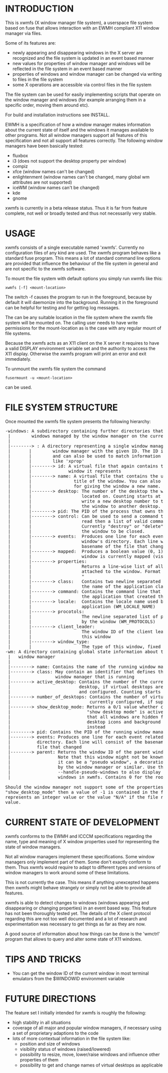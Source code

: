 INTRODUCTION
============

This is xwmfs (X window manager file system), a userspace file system based on
fuse that allows interaction with an EWMH compliant X11 window manager
via files.

Some of its features are:

- newly appearing and disappearing windows in the X server are recognized and
  the file system is updated in an event based manner
- new values for properties of window manager and windows will be reflected in
  the file system in an event based manner
- properties of windows and window manager can be changed via writing to files
  in the file system
- some X operations are accessible via control files in the file system

The file system can be used for easily implementing scripts that operate on
the window manager and windows (for example arranging them in a specific
order, moving them around etc).

For build and installation instructions see INSTALL.

EWMH is a specification of how a window manager makes information about the
current state of itself and the windows it manages available to other
programs. Not all window managers support all features of this specification
and not all support all features correctly. The following window managers have
been basically tested:

- fluxbox
- i3 (does not support the desktop property per window)
- compiz
- xfce (window names can't be changed)
- enlightenment (window names can't be changed, many global wm attributes are
  not supported)
- iceWM (window names can't be changed)
- kde
- gnome

xwmfs is currently in a beta release status. Thus it is far from feature
complete, not well or broadly tested and thus not necessarily very stable.

USAGE
=====

xwmfs consists of a single executable named 'xwmfs'. Currently no configuration
files of any kind are used. The xwmfs program behaves like a standard fuse
program. This means a lot of standard command line options are provided that
influence the behaviour of the file system in general and are not specific to
the xwmfs software.

To mount the file system with default options you simply run xwmfs like this:

	xwmfs [-f] <mount-location>

The switch -f causes the program to run in the foreground, because by default
it will daemonize into the background. Running it in the foreground can be
helpful for testing and for getting log messages.

The <mount-location> can be any suitable location in the file system where the
xwmfs file system will be mounted on. The calling user needs to have write
permissions for the mount-location as is the case with any regular mount of
file systems.

Because the xwmfs acts as an X11 client on the X server it requires to have a
valid DISPLAY environment variable set and the authority to access the X11
display. Otherwise the xwmfs program will print an error and exit immediately.

To unmount the xwmfs file system the command

	fusermount -u <mount-location>

can be used.

FILE SYSTEM STRUCTURE
=====================

Once mounted the xwmfs file system presents the following hierarchy:

<pre>
-windows: A subdirectory containing further directories that represent all
 |        windows managed by the window manager on the current display.
 |
 |--------> <ID>: A directory representing a single window managed by the
 |       |        window manager with the given ID. The ID is unique per window
 |       |        and can also be used to match information from other tools
 |       |        like 'xprop'
 |       |--------> id: A virtual file that again contains the <ID> of the
 |       |              window it represents
 |       |--------> name: A virtual file that contains the user visible name or
 |       |                title of the window. You can also write to this file
 |       |                for giving the window a new name.
 |       |--------> desktop: The number of the desktop the window is currently
 |       |                   located on. Counting starts at zero. You can also
 |       |                   write a new desktop number to this file to move
 |       |                   the window to another desktop.
 |       |--------> pid: The PID of the process that owns the window
 |       |--------> control: Can be used to send a command to the window. When
 |       |                   read then a list of valid commands is returned.
 |       |                   Currently "destroy" or "delete" to force or ask
 |       |                   the window to be closed.
 |       |--------> events:  Produces one line for each event related to the
 |       |                   window's directory. Each line will consist of the
 |       |                   basename of the file that changed.
 |       |--------> mapped:  Produces a boolean value (0, 1) whether this
 |       |                   window is currently mapped (visible)
 |       |--------> properties:
 |       |                   Returns a line-wise list of all properties
 |       |                   attached to the window. Format is "NAME<TYPE> =
 |       |                   <VALUE>"
 |       |--------> class:   Contains two newline separated string denoting
 |       |                   the name of the application class and instance
 |       |--------> command: Contains the command line that was used to start
 |       |                   the application that created the window
 |       |--------> locale:  Contains the locale name used by the window's
 |       |                   application (WM_LOCALE_NAME)
 |       |--------> procotols:
 |       |                   The newline separated list of protocols supported
 |       |                   by the window (WM_PROTOCOLS)
 |       |--------> client_leader:
 |       |                   The window ID of the client leader window for
 |       |                   this window
 |       |--------> window_type:
 |       |                   The type of this window, fixed set of constants
-wm: A directory containing global state information about the
 |   window manager
 |
 |--------> name: Contains the name of the running window manager.
 |--------> class: May contain an identifier that defines the kind of
 |                 window manager that is running
 |--------> active_desktop: Contains the number of the currently active
 |                          desktop, if virtual desktops are available
 |                          and configured. Counting starts at zero.
 |--------> number_of_desktops: Contains the number of virtual desktops
 |                              currently configured, if supported
 |--------> show_desktop_mode: Returns a 0/1 value whether currently the
 |                             "show desktop mode" is active. This means
 |                             that all windows are hidden from view and
 |                             desktop icons and background are shown
 |                             instead
 |--------> pid: Contains the PID of the running window manager process
 |--------> events: Produces one line for each event related to the wm
 |		    directory. Each line will consist of the basename of the
 |		    file that changed
 |--------> parent: Returns the window ID of the parent window of this window.
 |                  Note that this window might not be known by xwmfs, because
 |                  it can be a "pseudo window", a decoration window created
 |                  by the window manager or similar. Use the parameter
 |                  --handle-pseudo-windows to also display these kind of
 |                  windows in xwmfs. Contains 0 for the root window.

Should the window manager not support some of the properties like
"show_desktop_mode" then a value of -1 is contained in the file if the file
represents an integer value or the value "N/A" if the file represents a string
value.
</pre>

CURRENT STATE OF DEVELOPMENT
============================

xwmfs conforms to the EWMH and ICCCM specifications regarding the name, type
and meaning of X window properties used for representing the state of window
managers.

Not all window managers implement these specifications. Some window
managers only implement part of them. Some don't exactly conform to them. Thus
xwmfs would require to adapt to different types and versions of window managers
to work around some of these limitations.

This is not currently the case. This means if anything unexcepted happens then
xwmfs might behave strangely or simply not be able to provide all features.

xwmfs is able to detect changes to windows (windows appearing and disappearing
or changing properties) in an event based way. This feature has not been
thoroughly tested yet. The details of the X client protocol regarding this are
not too well documented and a lot of research and experimentation was
necessary to get things as far as they are now.

A good source of information about how things can be done is the 'wmctrl'
program that allows to query and alter some state of X11 windows.

TIPS AND TRICKS
===============

- You can get the window ID of the current window in most terminal emulators
  from the $WINDOWID environment variable

FUTURE DIRECTIONS
=================

The feature set I initially intended for xwmfs is roughly the following:

- high stability in all situations
- coverage of all major and popular window managers, if necessary using a set
  of proprietary adaptions to the code
- lots of more contextual information in the file system like:
	* position and size of windows
	* visibility status of windows (raised/lowered)
	* possibility to resize, move, lower/raise windows and influence
	  other properties of them
	* possibility to get and change names of virtual desktops as
	  applicable
